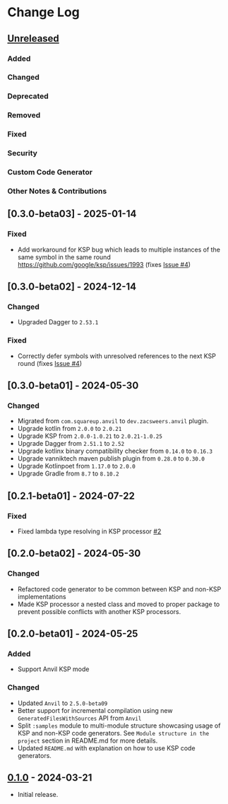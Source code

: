 # Change Log

## [Unreleased]

### Added

### Changed

### Deprecated

### Removed

### Fixed

### Security

### Custom Code Generator

### Other Notes & Contributions

## [0.3.0-beta03] - 2025-01-14

### Fixed

- Add workaround for KSP bug which leads to multiple instances of the same symbol in the same round https://github.com/google/ksp/issues/1993 (fixes [Issue #4](https://github.com/IlyaGulya/anvil-utils/issues/4))

## [0.3.0-beta02] - 2024-12-14

### Changed

- Upgraded Dagger to `2.53.1`

### Fixed

- Correctly defer symbols with unresolved references to the next KSP round (fixes [Issue #4](https://github.com/IlyaGulya/anvil-utils/issues/4))

## [0.3.0-beta01] - 2024-05-30

### Changed
- Migrated from `com.squareup.anvil` to `dev.zacsweers.anvil` plugin.
- Upgrade kotlin from `2.0.0` to `2.0.21`
- Upgrade KSP from `2.0.0-1.0.21` to `2.0.21-1.0.25`
- Upgrade Dagger from `2.51.1` to `2.52`
- Upgrade kotlinx binary compatibility checker from `0.14.0` to `0.16.3`
- Upgrade vanniktech maven publish plugin from `0.28.0` to `0.30.0`
- Upgrade Kotlinpoet from `1.17.0` to `2.0.0`
- Upgrade Gradle from `8.7` to `8.10.2`

## [0.2.1-beta01] - 2024-07-22

### Fixed

- Fixed lambda type resolving in KSP processor [\#2](https://github.com/IlyaGulya/anvil-utils/issues/2)

## [0.2.0-beta02] - 2024-05-30

### Changed
- Refactored code generator to be common between KSP and non-KSP implementations
- Made KSP processor a nested class and moved to proper package to prevent possible conflicts with another KSP processors.

## [0.2.0-beta01] - 2024-05-25

### Added
- Support Anvil KSP mode

### Changed
- Updated `Anvil` to `2.5.0-beta09`
- Better support for incremental compilation using new `GeneratedFilesWithSources` API from `Anvil`
- Split `:samples` module to multi-module structure showcasing usage of KSP and non-KSP code generators. See `Module structure in the project` section in README.md for more details.
- Updated `README.md` with explanation on how to use KSP code generators.

## [0.1.0] - 2024-03-21

- Initial release.



[Unreleased]: https://github.com/IlyaGulya/anvil-utils/compare/v0.1.0...HEAD
[0.1.0]: https://github.com/IlyaGulya/anvil-utils/releases/tag/v0.1.0
